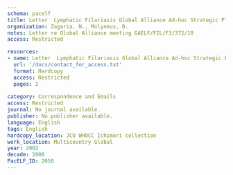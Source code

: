 ```yaml
---
schema: pacelf
title: Letter  Lymphatic Filariasis Global Alliance Ad-hoc Strategic Planning Workshop
organization: Zagaria, N., Molyneux, D.
notes: Letter re Global Alliance meeting GAELF/FIL/F3/372/10
access: Restricted

resources:
- name: Letter  Lymphatic Filariasis Global Alliance Ad-hoc Strategic Planning Workshop
  url: '/docs/contact_for_access.txt'
  format: Hardcopy
  access: Restricted
  pages: 2
 
category: Correspondence and Emails
access: Restricted
journal: No journal available.
publisher: No publisher available. 
language: English 
tags: English 
hardcopy_location: JCU WHOCC Ichimori collection
work_location: Multicountry Global
year: 2002
decade: 2000
PacELF_ID: 2058
---
```

